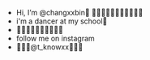 -  Hi, I’m @changxxbin👾
🤍🤍🤍🤍🤍🤍🤍🤍🤍🤍🤍
- i'm a dancer at my school💃
- 🤍🤍🤍🤍🤍🤍🤍🤍🤍🤍
- follow me on instagram
-  🤍🤍🤍@t_knowxx🤍🤍🤍
  
  
